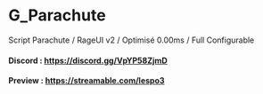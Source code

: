 # G_Parachute
Script Parachute / RageUI v2 / Optimisé 0.00ms / Full Configurable

#### Discord : https://discord.gg/VpYP58ZjmD

#### Preview : https://streamable.com/lespo3
